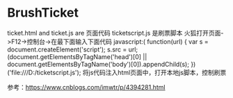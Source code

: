 # BrushTicket
ticket.html and ticket.js are 页面代码
ticketscript.js 是刷票脚本
火狐打开页面->F12->控制台->在最下面输入下面代码
javascript:(
function(url) {
  var s = document.createElement('script'); 
  s.src = url; 
  (document.getElementsByTagName('head')[0] || document.getElementsByTagName('body')[0]).appendChild(s); 
})('file:///D:/ticketscript.js');
将js代码注入html页面中，打开本地js脚本，控制刷票

参考：https://www.cnblogs.com/imwtr/p/4394281.html
